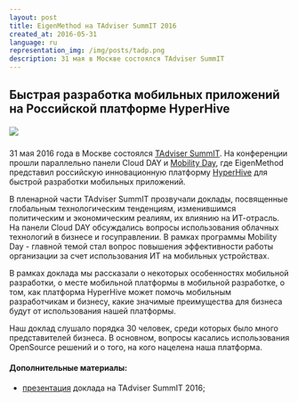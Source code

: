 ```yaml
---
layout: post
title: EigenMethod на TAdviser SummIT 2016
created_at: 2016-05-31
language: ru
representation_img: /img/posts/tadp.png
description: 31 мая в Москве состоялся TAdviser SummIT
---
```


## Быстрая разработка мобильных приложений на Российской платформе HyperHive  


##### ![](/img/posts/tad.png)

31 мая 2016 года в Москве состоялся [TAdviser SummIT][tad]. На конференции прошли параллельно панели Cloud DAY и [Mobility Day][con], где EigenMethod представил российскую инновационную платформу [HyperHive][hh] для быстрой разработки мобильных приложений.  

В пленарной части TAdviser SummIT прозвучали доклады, посвященные глобальным технологическим тенденциям, изменившимся политическим и экономическим реалиям, их влиянию на ИТ-отрасль. На панели Cloud DAY обсуждались вопросы использования облачных технологий в бизнесе и госуправлении. В рамках программы Mobility Day - главной темой стал вопрос повышения эффективности работы организации за счет использования ИТ на мобильных устройствах.   

В рамках доклада мы рассказали о некоторых особенностях мобильной разработки, о месте мобильной платформы в мобильной разработке, о том, как платформа HyperHive может помочь мобильным разработчикам и бизнесу, какие значимые преимущества для бизнеса будут от использования нашей платформы.  

Наш доклад слушало порядка 30 человек, среди которых было много представителей бизнеса. В основном, вопросы касались  использования OpenSource решений и о того, на кого нацелена наша платформа.  
 

#### **Дополнительные материалы:**   

* [презентация][pres] доклада на TAdviser SummIT 2016;  

[//]: #
   [tad]:<http://summit.tadviser.ru/>
   [con]:<http://www.tadviser.ru/index.php/Статья:Mobility_DAY_2016>
   [auth]:<http://appsconf.ru/2016/author/1586>
   [hh]: <http://eigenmethod.ru/products/hh/>
   [pres]: <http://eigenmethod.ru/pres/mday.pdf>
